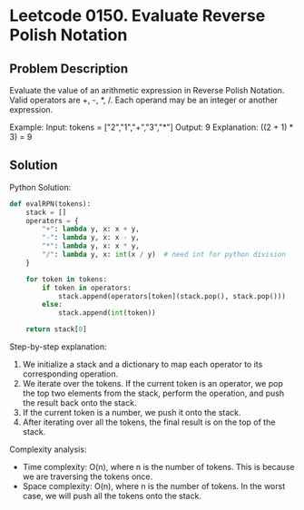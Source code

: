 # Leetcode 0150. Evaluate Reverse Polish Notation

## Problem Description
Evaluate the value of an arithmetic expression in Reverse Polish Notation. Valid operators are +, -, *, /. Each operand may be an integer or another expression.

Example:
Input: tokens = ["2","1","+","3","*"]
Output: 9
Explanation: ((2 + 1) * 3) = 9

## Solution
Python Solution:
```python
def evalRPN(tokens):
    stack = []
    operators = {
        "+": lambda y, x: x + y,
        "-": lambda y, x: x - y,
        "*": lambda y, x: x * y,
        "/": lambda y, x: int(x / y)  # need int for python division
    }

    for token in tokens:
        if token in operators:
            stack.append(operators[token](stack.pop(), stack.pop()))
        else:
            stack.append(int(token))

    return stack[0]
```

Step-by-step explanation:
1. We initialize a stack and a dictionary to map each operator to its corresponding operation.
2. We iterate over the tokens. If the current token is an operator, we pop the top two elements from the stack, perform the operation, and push the result back onto the stack.
3. If the current token is a number, we push it onto the stack.
4. After iterating over all the tokens, the final result is on the top of the stack.

Complexity analysis:
- Time complexity: O(n), where n is the number of tokens. This is because we are traversing the tokens once.
- Space complexity: O(n), where n is the number of tokens. In the worst case, we will push all the tokens onto the stack.